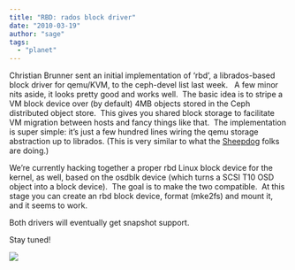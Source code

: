 ```yaml
---
title: "RBD: rados block driver"
date: "2010-03-19"
author: "sage"
tags: 
  - "planet"
---
```


Christian Brunner sent an initial implementation of ‘rbd’, a librados-based block driver for qemu/KVM, to the ceph-devel list last week.   A few minor nits aside, it looks pretty good and works well.  The basic idea is to stripe a VM block device over (by default) 4MB objects stored in the Ceph distributed object store.  This gives you shared block storage to facilitate VM migration between hosts and fancy things like that.  The implementation is super simple: it’s just a few hundred lines wiring the qemu storage abstraction up to librados. (This is very similar to what the [Sheepdog](http://www.osrg.net/sheepdog/) folks are doing.)

We’re currently hacking together a proper rbd Linux block device for the kernel, as well, based on the osdblk device (which turns a SCSI T10 OSD object into a block device).  The goal is to make the two compatible.  At this stage you can create an rbd block device, format (mke2fs) and mount it, and it seems to work.

Both drivers will eventually get snapshot support.

Stay tuned!

![](http://track.hubspot.com/__ptq.gif?a=268973&k=14&bu=http://ceph.com&r=http://ceph.com/updates/rbd-rados-block-driver/&bvt=rss&p=wordpress)
